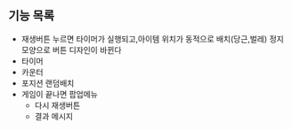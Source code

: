 ## 기능 목록 
- 재생버튼 누르면 타이머가 실행되고,아이템 위치가 동적으로 배치(당근,벌레) 정지모양으로 버튼 디자인이 바뀐다
- 타이머
- 카운터
- 포지션 랜덤배치
- 게임이 끝나면 팝업메뉴
  - 다시 재생버튼
  - 결과 메시지